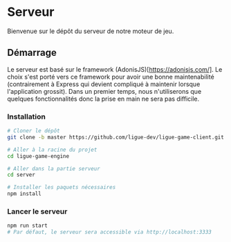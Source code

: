 # Serveur
Bienvenue sur le dépôt du serveur de notre moteur de jeu.

## Démarrage
Le serveur est basé sur le framework (AdonisJS)[https://adonisjs.com/]. Le choix s'est porté vers ce framework pour avoir une bonne maintenabilité (contrairement à Express qui devient compliqué à maintenir lorsque l'application grossit). Dans un premier temps, nous n'utiliserons que quelques fonctionnalités donc la prise en main ne sera pas difficile.

### Installation
```bash
# Cloner le dépôt
git clone -b master https://github.com/ligue-dev/ligue-game-client.git

# Aller à la racine du projet
cd ligue-game-engine

# Aller dans la partie serveur
cd server

# Installer les paquets nécessaires
npm install
```

### Lancer le serveur
```bash
npm run start
# Par défaut, le serveur sera accessible via http://localhost:3333
``` 
